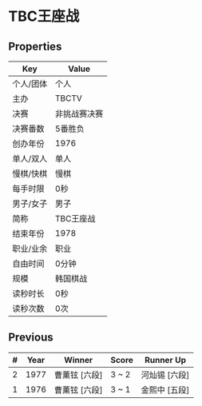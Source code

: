 # TBC王座战

## Properties

| Key | Value |
| --- | ----- |
| 个人/团体 | 个人 |
| 主办 | TBCTV |
| 决赛 | 非挑战赛决赛 |
| 决赛番数 | 5番胜负 |
| 创办年份 | 1976 |
| 单人/双人 | 单人 |
| 慢棋/快棋 | 慢棋 |
| 每手时限 | 0秒 |
| 男子/女子 | 男子 |
| 简称 | TBC王座战 |
| 结束年份 | 1978 |
| 职业/业余 | 职业 |
| 自由时间 | 0分钟 |
| 规模 | 韩国棋战 |
| 读秒时长 | 0秒 |
| 读秒次数 | 0次 |

## Previous

| # | Year | Winner | Score | Runner Up |
| --- | --- | --- | --- | --- |
| 2 | 1977 | 曹薰铉 [六段] | 3 ~ 2 | 河灿锡 [六段] |
| 1 | 1976 | 曹薰铉 [六段] | 3 ~ 1 | 金熙中 [五段] |

